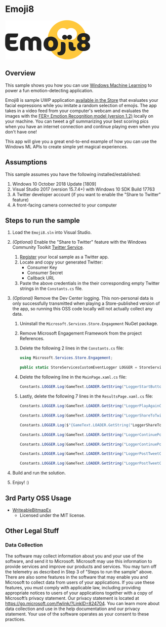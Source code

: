 # Emoji8

![Emoji8 logo](Emoji8/Assets/emoji8Smaller.png)

## Overview

This sample shows you how you can use [Windows Machine Learning](https://aka.ms/winmldocsfromemoji8oss) to power a fun emotion-detecting application.

Emoji8 is sample UWP application [available in the Store](https://aka.ms/getemoji8fromoss) that evaluates your facial expressions while you imitate a random selection of emojis. The app takes in a video feed from your computer's webcam and evaluates the images with the [FER+ Emotion Recognition model (version 1.2)](https://aka.ms/emoji8emotionmodelfromoss) locally on your machine. You can tweet a gif summarizing your best scoring pics when you have an internet connection and continue playing even when you don't have one!

This app will give you a great end-to-end example of how you can use the Windows ML APIs to create simple yet magical experiences.


## Assumptions
   This sample assumes you have the following installed/established:

1. Windows 10 October 2018 Update [1809]
1. Visual Studio 2017 (version 15.7.4+) with Windows 10 SDK Build 17763
1. A Twitter developer account (if you want to enable the "Share to Twitter" feature)
1. A front-facing camera connected to your computer

## Steps to run the sample

1. Load the `Emoji8.sln` into Visual Studio.

1. _(Optional)_ Enable the "Share to Twitter" feature with the Windows Community Toolkit [Twitter Service](https://aka.ms/twitterserviceredirectfromemoji8oss).
    1. [Register](https://apps.twitter.com/) your local sample as a Twitter app.  
    1. Locate and copy your generated Twitter:
        * Consumer Key
        * Consumer Secret
        * Callback URL
    1. Paste the above credentials in the their corresponding empty Twitter strings in the `Constants.cs` file.
1. _(Optional)_ Remove the Dev Center logging. This non-personal data is only successfully transmitted when playing a Store-published version of the app, so running this OSS code locally will not actually collect any data.    
    1. Uninstall the `Microsoft.Services.Store.Engagement` NuGet package.
    1. Remove Microsoft Engagement Framework from the project References.
    1. Delete the following 2 lines in the `Constants.cs` file:

        ```cs
        using Microsoft.Services.Store.Engagement;
        ```

        ```cs
        public static StoreServicesCustomEventLogger LOGGER = StoreServicesCustomEventLogger.GetDefault();
        ```

    1. Delete the following line in the `MainPage.xaml.cs` file:

        ```cs
        Constants.LOGGER.Log(GameText.LOADER.GetString("LoggerStartButtonClicked"));
        ```

    1. Lastly, delete the following 7 lines in the `ResultsPage.xaml.cs` file:

        ```cs
        Constants.LOGGER.Log(GameText.LOADER.GetString("LoggerPlayAgainClicked"));
        ```

        ```cs
        Constants.LOGGER.Log(GameText.LOADER.GetString("LoggerShareToTwitterClicked"));
        ```

        ```cs
        Constants.LOGGER.Log($"{GameText.LOADER.GetString("LoggerShareToTwitterError")} {ex.Message}");
        ```

        ```cs
        Constants.LOGGER.Log(GameText.LOADER.GetString("LoggerContinuePostingYesClicked"));
        ```

        ```cs
        Constants.LOGGER.Log(GameText.LOADER.GetString("LoggerContinuePostingNoClicked"));
        ```

        ```cs
        Constants.LOGGER.Log(GameText.LOADER.GetString("LoggerPostTweetCancelClicked"));
        ```

        ```cs
        Constants.LOGGER.Log(GameText.LOADER.GetString("LoggerPostTweetClicked"));
        ```

1. Build and run the solution.
1. Enjoy! :)

## 3rd Party OSS Usage

* [WriteableBitmapEx](https://github.com/teichgraf/WriteableBitmapEx/)
   * Licensed under the MIT license.

## Other Legal Stuff

### Data Collection 

The software may collect information about you and your use of the software, and send it to Microsoft. Microsoft may use this information to provide services and improve our products and services. You may turn off the telemetry as described in Step 3 of "Steps to run the sample" above. There are also some features in the software that may enable you and Microsoft to collect data from users of your applications. If you use these features, you must comply with applicable law, including providing appropriate notices to users of your applications together with a copy of Microsoft’s privacy statement. Our privacy statement is located at https://go.microsoft.com/fwlink/?LinkID=824704. You can learn more about data collection and use in the help documentation and our privacy statement. Your use of the software operates as your consent to these practices. 
